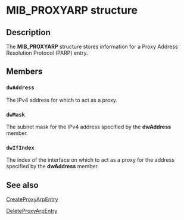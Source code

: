 # MIB_PROXYARP structure

## Description

The
**MIB_PROXYARP** structure stores information for a Proxy Address Resolution Protocol (PARP) entry.

## Members

### `dwAddress`

The IPv4 address for which to act as a proxy.

### `dwMask`

The subnet mask for the IPv4 address specified by the **dwAddress** member.

### `dwIfIndex`

The index of the interface on which to act as a proxy for the address specified by the **dwAddress** member.

## See also

[CreateProxyArpEntry](https://learn.microsoft.com/windows/desktop/api/iphlpapi/nf-iphlpapi-createproxyarpentry)

[DeleteProxyArpEntry](https://learn.microsoft.com/windows/desktop/api/iphlpapi/nf-iphlpapi-deleteproxyarpentry)